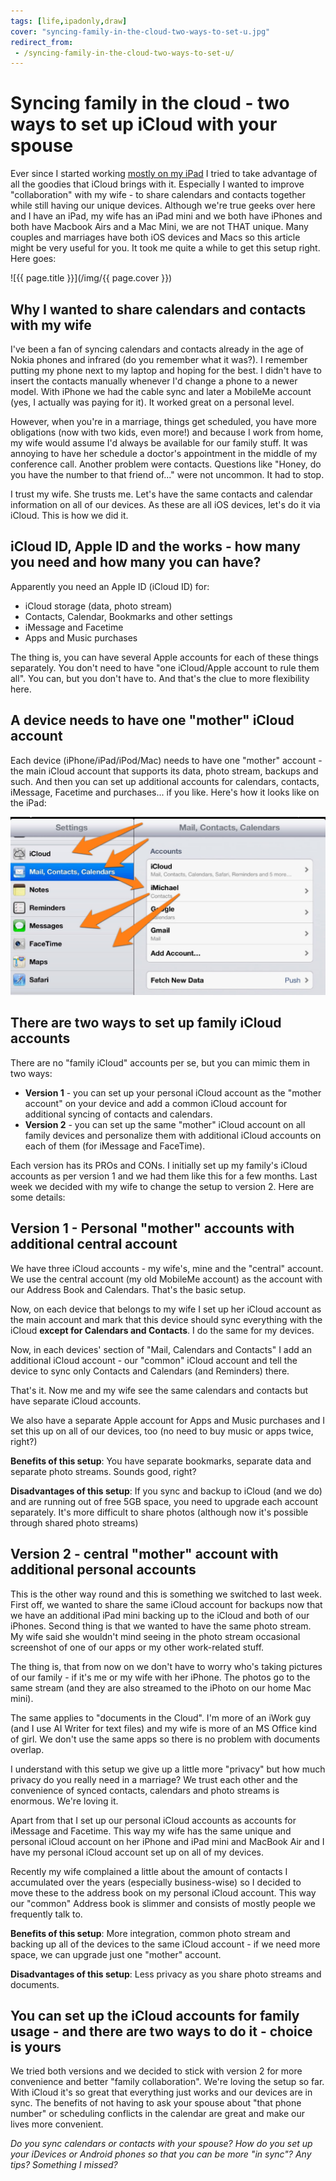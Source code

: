 ```yaml
---
tags: [life,ipadonly,draw]
cover: "syncing-family-in-the-cloud-two-ways-to-set-u.jpg"
redirect_from:
 - /syncing-family-in-the-cloud-two-ways-to-set-u/
---
```


# Syncing family in the cloud - two ways to set up iCloud with your spouse


Ever since I started working [mostly on my iPad](/ipadonly) I tried to take advantage of all the goodies that iCloud brings with it. Especially I wanted to improve "collaboration" with my wife - to share calendars and contacts together while still having our unique devices. Although we're true geeks over here and I have an iPad, my wife has an iPad mini and we both have iPhones and both have Macbook Airs and a Mac Mini, we are not THAT unique. Many couples and marriages have both iOS devices and Macs so this article might be very useful for you. It took me quite a while to get this setup right. Here goes:

<!--More-->

![{{ page.title }}](/img/{{ page.cover }})

## Why I wanted to share calendars and contacts with my wife

I've been a fan of syncing calendars and contacts already in the age of Nokia phones and infrared (do you remember what it was?). I remember putting my phone next to my laptop and hoping for the best. I didn't have to insert the contacts manually whenever I'd change a phone to a newer model. With iPhone we had the cable sync and later a MobileMe account (yes, I actually was paying for it). It worked great on a personal level.

However, when you're in a marriage, things get scheduled, you have more obligations (now with two kids, even more!) and because I work from home, my wife would assume I'd always be available for our family stuff. It was annoying to have her schedule a doctor's appointment in the middle of my conference call. Another problem were contacts. Questions like "Honey, do you have the number to that friend of..." were not uncommon. It had to stop.

I trust my wife. She trusts me. Let's have the same contacts and calendar information on all of our devices. As these are all iOS devices, let's do it via iCloud. This is how we did it.

## iCloud ID, Apple ID and the works - how many you need and how many you can have?

Apparently you need an Apple ID (iCloud ID) for:

  * iCloud storage (data, photo stream)
  * Contacts, Calendar, Bookmarks and other settings
  * iMessage and Facetime
  * Apps and Music purchases

The thing is, you can have several Apple accounts for each of these things separately. You don't need to have "one iCloud/Apple account to rule them all". You can, but you don't have to. And that's the clue to more flexibility here.

## A device needs to have one "mother" iCloud account

Each device (iPhone/iPad/iPod/Mac) needs to have one "mother" account - the main iCloud account that supports its data, photo stream, backups and such. And then you can set up additional accounts for calendars, contacts, iMessage, Facetime and purchases... if you like. Here's how it looks like on the iPad:

![{{ page.title }} 2](/img/syncing-family-in-the-cloud-two-ways-to-set-u-2.jpg)

## There are two ways to set up family iCloud accounts

There are no "family iCloud" accounts per se, but you can mimic them in two ways:

* **Version 1** - you can set up your personal iCloud account as the "mother account" on your device and add a common iCloud account for additional syncing of contacts and calendars.
* **Version 2** - you can set up the same "mother" iCloud account on all family devices and personalize them with additional iCloud accounts on each of them (for iMessage and FaceTime).

Each version has its PROs and CONs. I initially set up my family's iCloud accounts as per version 1 and we had them like this for a few months. Last week we decided with my wife to change the setup to version 2. Here are some details:

## Version 1 - Personal "mother" accounts with additional central account

We have three iCloud accounts - my wife's, mine and the "central" account. We use the central account (my old MobileMe account) as the account with our Address Book and Calendars. That's the basic setup.

Now, on each device that belongs to my wife I set up her iCloud account as the main account and mark that this device should sync everything with the iCloud **except for Calendars and Contacts**. I do the same for my devices.

Now, in each devices' section of "Mail, Calendars and Contacts" I add an additional iCloud account - our "common" iCloud account and tell the device to sync only Contacts and Calendars (and Reminders) there.

That's it. Now me and my wife see the same calendars and contacts but have separate iCloud accounts.

We also have a separate Apple account for Apps and Music purchases and I set this up on all of our devices, too (no need to buy music or apps twice, right?)

**Benefits of this setup**: You have separate bookmarks, separate data and separate photo streams. Sounds good, right?

**Disadvantages of this setup**: If you sync and backup to iCloud (and we do) and are running out of free 5GB space, you need to upgrade each account separately. It's more difficult to share photos (although now it's possible through shared photo streams)

## Version 2 - central "mother" account with additional personal accounts

This is the other way round and this is something we switched to last week. First off, we wanted to share the same iCloud account for backups now that we have an additional iPad mini backing up to the iCloud and both of our iPhones. Second thing is that we wanted to have the same photo stream. My wife said she wouldn't mind seeing in the photo stream occasional screenshot of one of our apps or my other work-related stuff.

The thing is, that from now on we don't have to worry who's taking pictures of our family - if it's me or my wife with her iPhone. The photos go to the same stream (and they are also streamed to the iPhoto on our home Mac mini).

The same applies to "documents in the Cloud". I'm more of an iWork guy (and I use AI Writer for text files) and my wife is more of an MS Office kind of girl. We don't use the same apps so there is no problem with documents overlap.

I understand with this setup we give up a little more "privacy" but how much privacy do you really need in a marriage? We trust each other and the convenience of synced contacts, calendars and photo streams is enormous. We're loving it.

Apart from that I set up our personal iCloud accounts as accounts for iMessage and Facetime. This way my wife has the same unique and personal iCloud account on her iPhone and iPad mini and MacBook Air and I have my personal iCloud account set up on all of my devices.

Recently my wife complained a little about the amount of contacts I accumulated over the years (especially business-wise) so I decided to move these to the address book on my personal iCloud account. This way our "common" Address book is slimmer and consists of mostly people we frequently talk to.

**Benefits of this setup**: More integration, common photo stream and backing up all of the devices to the same iCloud account - if we need more space, we can upgrade just one "mother" account.

**Disadvantages of this setup**: Less privacy as you share photo streams and documents.

## You can set up the iCloud accounts for family usage - and there are two ways to do it - choice is yours

We tried both versions and we decided to stick with version 2 for more convenience and better "family collaboration". We're loving the setup so far. With iCloud it's so great that everything just works and our devices are in sync. The benefits of not having to ask your spouse about "that phone number" or scheduling conflicts in the calendar are great and make our lives more convenient.

_Do you sync calendars or contacts with your spouse? How do you set up your iDevices or Android phones so that you can be more "in sync"? Any tips? Something I missed?_


[n]: https://michael.gratis/nozbe